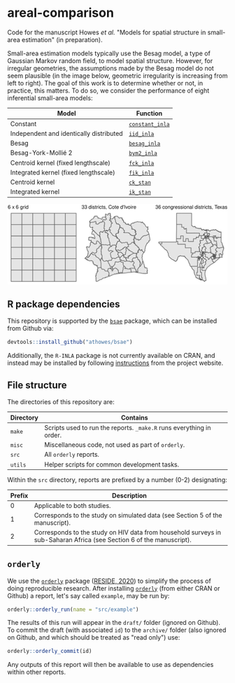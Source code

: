 # areal-comparison

Code for the manuscript Howes *et al.* "Models for spatial structure in small-area estimation" (in preparation).

Small-area estimation models typically use the Besag model, a type of Gaussian Markov random field, to model spatial structure.
However, for irregular geometries, the assumptions made by the Besag model do not seem plausible (in the image below, geometric irregularity is increasing from left to right).
The goal of this work is to determine whether or not, in practice, this matters.
To do so, we consider the performance of eight inferential small-area models:

| Model    | Function |
|----------|--------------|
| Constant | [`constant_inla`](https://github.com/athowes/bsae/blob/master/R/constant.R) |
| Independent and identically distributed | [`iid_inla`](https://github.com/athowes/bsae/blob/master/R/iid.R) |
| Besag | [`besag_inla`](https://github.com/athowes/bsae/blob/master/R/besag.R) |
| Besag-York-Mollié  2 | [`bym2_inla`](https://github.com/athowes/bsae/blob/master/R/bym2.R) |
| Centroid kernel (fixed lengthscale) | [`fck_inla`](https://github.com/athowes/bsae/blob/master/R/fck.R) |
| Integrated kernel (fixed lengthscale) | [`fik_inla`](https://github.com/athowes/bsae/blob/master/R/fik.R) |
| Centroid kernel | [`ck_stan`](https://github.com/athowes/bsae/blob/master/R/ck.R) |
| Integrated kernel | [`ik_stan`](https://github.com/athowes/bsae/blob/master/R/ik.R) |

![](simulation-geometries.png)

## R package dependencies

This repository is supported by the [`bsae`](https://github.com/athowes/bsae) package, which can be installed from Github via:

```r
devtools::install_github("athowes/bsae")
```

Additionally, the `R-INLA` package is not currently available on CRAN, and instead may be installed by following [instructions](https://www.r-inla.org/download-install) from the project website.

## File structure

The directories of this repository are:

| Directory   | Contains |
|-------------|--------------|
| `make`      | Scripts used to run the reports. `_make.R` runs everything in order. |
| `misc`      | Miscellaneous code, not used as part of `orderly`. |
| `src`       | All `orderly` reports. |
| `utils`     | Helper scripts for common development tasks. |

Within the `src` directory, reports are prefixed by a number (0-2) designating:

| Prefix | Description |
|---------------|--------------|
| 0             | Applicable to both studies. |
| 1             | Corresponds to the study on simulated data (see Section 5 of the manuscript). |
| 2             | Corresponds to the study on HIV data from household surveys in sub-Saharan Africa (see Section 6 of the manuscript). |

## `orderly`

We use the [`orderly`](https://github.com/vimc/orderly) package ([RESIDE, 2020](https://reside-ic.github.io/)) to simplify the process of doing reproducible research.
After installing [`orderly`](https://github.com/vimc/orderly) (from either CRAN or Github) a report, let's say called `example`, may be run by:

```r
orderly::orderly_run(name = "src/example")
```

The results of this run will appear in the `draft/` folder (ignored on Github).
To commit the draft (with associated `id`) to the `archive/` folder (also ignored on Github, and which should be treated as "read only") use:

```r
orderly::orderly_commit(id)
```

Any outputs of this report will then be available to use as dependencies within other reports.
